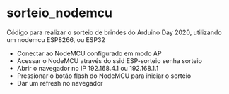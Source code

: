 # sorteio_nodemcu
Código para realizar o sorteio de brindes do Arduino Day 2020, utilizando um nodemcu ESP8266, ou ESP32

* Conectar ao NodeMCU configurado em modo AP
* Acessar o NodeMCU através do ssid ESP-sorteio senha sorteio
* Abrir o navegador no IP 192.168.4.1 ou 192.168.1.1
* Pressionar o botão flash do NodeMCU para iniciar o sorteio
* Dar um refresh no navegador
